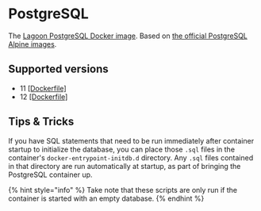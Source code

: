 # PostgreSQL

The [Lagoon PostgreSQL Docker image](https://github.com/uselagoon/lagoon-images/blob/main/images/postgres). Based on [the official PostgreSQL Alpine images](https://hub.docker.com/_/postgres).

## Supported versions

* 11 [\[Dockerfile\]](https://github.com/uselagoon/lagoon-images/blob/main/images/postgres/11.Dockerfile)
* 12 [\[Dockerfile\]](https://github.com/uselagoon/lagoon-images/blob/main/images/postgres/12.Dockerfile)

## Tips & Tricks

If you have SQL statements that need to be run immediately after container startup to initialize the database, you can place those `.sql` files in the container's `docker-entrypoint-initdb.d` directory. Any `.sql` files contained in that directory are run automatically at startup, as part of bringing the PostgreSQL container up.

{% hint style="info" %}
Take note that these scripts are only run if the container is started with an empty database.
{% endhint %}

